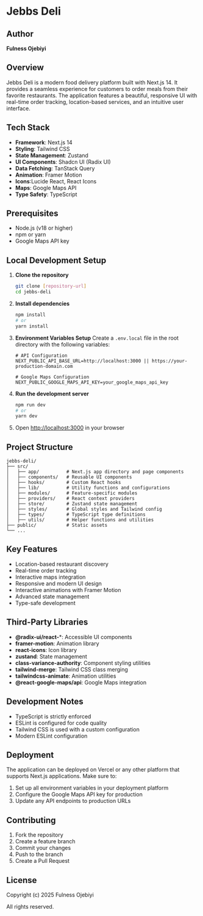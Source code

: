 # Jebbs Deli

## Author
**Fulness Ojebiyi**

## Overview
Jebbs Deli is a modern food delivery platform built with Next.js 14. It provides a seamless experience for customers to order meals from their favorite restaurants. The application features a beautiful, responsive UI with real-time order tracking, location-based services, and an intuitive user interface.

## Tech Stack
- **Framework**: Next.js 14
- **Styling**: Tailwind CSS
- **State Management**: Zustand
- **UI Components**: Shadcn UI (Radix UI)
- **Data Fetching**: TanStack Query
- **Animation**: Framer Motion
- **Icons**:Lucide React, React Icons
- **Maps**: Google Maps API
- **Type Safety**: TypeScript

## Prerequisites
- Node.js (v18 or higher)
- npm or yarn
- Google Maps API key

## Local Development Setup

1. **Clone the repository**
   ```bash
   git clone [repository-url]
   cd jebbs-deli
   ```

2. **Install dependencies**
   ```bash
   npm install
   # or
   yarn install
   ```

3. **Environment Variables Setup**
   Create a `.env.local` file in the root directory with the following variables:
   ```
   # API Configuration
   NEXT_PUBLIC_API_BASE_URL=http://localhost:3000 || https://your-production-domain.com
   
   # Google Maps Configuration
   NEXT_PUBLIC_GOOGLE_MAPS_API_KEY=your_google_maps_api_key
   ```

4. **Run the development server**
   ```bash
   npm run dev
   # or
   yarn dev
   ```

5. Open [http://localhost:3000](http://localhost:3000) in your browser

## Project Structure
```
jebbs-deli/
├── src/
│   ├── app/          # Next.js app directory and page components
│   ├── components/   # Reusable UI components
│   ├── hooks/        # Custom React hooks
│   ├── lib/          # Utility functions and configurations
│   ├── modules/      # Feature-specific modules
│   ├── providers/    # React context providers
│   ├── store/        # Zustand state management
│   ├── styles/       # Global styles and Tailwind config
│   ├── types/        # TypeScript type definitions
│   ├── utils/        # Helper functions and utilities
├── public/           # Static assets
└── ...
```

## Key Features
- Location-based restaurant discovery
- Real-time order tracking
- Interactive maps integration
- Responsive and modern UI design
- Interactive animations with Framer Motion
- Advanced state management
- Type-safe development

## Third-Party Libraries
- **@radix-ui/react-***: Accessible UI components
- **framer-motion**: Animation library
- **react-icons**: Icon library
- **zustand**: State management
- **class-variance-authority**: Component styling utilities
- **tailwind-merge**: Tailwind CSS class merging
- **tailwindcss-animate**: Animation utilities
- **@react-google-maps/api**: Google Maps integration

## Development Notes
- TypeScript is strictly enforced
- ESLint is configured for code quality
- Tailwind CSS is used with a custom configuration
- Modern ESLint configuration

## Deployment
The application can be deployed on Vercel or any other platform that supports Next.js applications. Make sure to:
1. Set up all environment variables in your deployment platform
2. Configure the Google Maps API key for production
3. Update any API endpoints to production URLs

## Contributing
1. Fork the repository
2. Create a feature branch
3. Commit your changes
4. Push to the branch
5. Create a Pull Request

## License
Copyright (c) 2025 Fulness Ojebiyi

All rights reserved.
